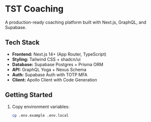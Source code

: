 # TST Coaching

A production-ready coaching platform built with Next.js, GraphQL, and Supabase.

## Tech Stack

- **Frontend:** Next.js 14+ (App Router, TypeScript)
- **Styling:** Tailwind CSS + shadcn/ui
- **Database:** Supabase Postgres + Prisma ORM
- **API:** GraphQL Yoga + Nexus Schema
- **Auth:** Supabase Auth with TOTP MFA
- **Client:** Apollo Client with Code Generation

## Getting Started

1. Copy environment variables:
   ```bash
   cp .env.example .env.local
   ```
